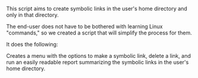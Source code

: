 This script aims to create symbolic links in the user's home directory and only in that directory.

The end-user does not have to be bothered with learning Linux "commands," so we created a script that will simplify the process for them. 


It does the following:

Creates a menu with the options to make a symbolic link, delete a link, and run an easily
readable report summarizing the symbolic links in the user's home directory. 